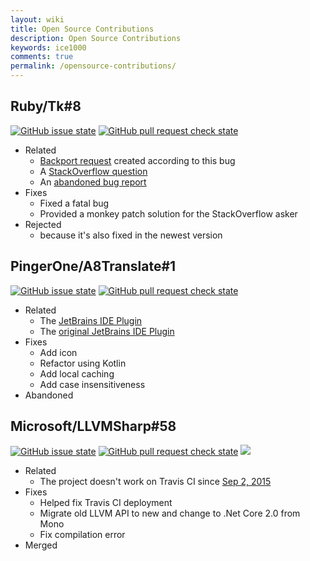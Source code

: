 ```yaml
---
layout: wiki
title: Open Source Contributions
description: Open Source Contributions
keywords: ice1000
comments: true
permalink: /opensource-contributions/
---
```


## Ruby/Tk\#8

[![GitHub issue state](https://img.shields.io/github/issues/detail/s/ruby/tk/8.svg)](https://github.com/ruby/tk/pull/8)
[![GitHub pull request check state](https://img.shields.io/github/status/contexts/pulls/ruby/tk/8.svg)](https://github.com/ruby/tk/pull/8)

+ Related
	+ [Backport request](https://bugs.ruby-lang.org/issues/13484) created according to this bug
	+ A [StackOverflow question](http://stackoverflow.com/questions/43011258/ruby-tks-canvas-and-shapes-are-bugging-out/43476737#43476737)
	+ An [abandoned bug report](https://bugs.ruby-lang.org/issues/12156)
+ Fixes
	+ Fixed a fatal bug
	+ Provided a monkey patch solution for the StackOverflow asker
+ Rejected
	+ because it's also fixed in the newest version

## PingerOne/A8Translate\#1

[![GitHub issue state](https://img.shields.io/github/issues/detail/s/PingerOne/A8Translate/1.svg)](https://github.com/PingerOne/A8Translate/pull/1)
[![GitHub pull request check state](https://img.shields.io/github/status/contexts/pulls/PingerOne/A8Translate/1.svg)](https://github.com/PingerOne/A8Translate/pull/1)

+ Related
	+ The [JetBrains IDE Plugin](https://plugins.jetbrains.com/plugin/9630-a8translate)
	+ The [original JetBrains IDE Plugin](https://plugins.jetbrains.com/plugin/9346-a8translate)
+ Fixes
	+ Add icon
	+ Refactor using Kotlin
	+ Add local caching
	+ Add case insensitiveness
+ Abandoned

## Microsoft/LLVMSharp\#58

[![GitHub issue state](https://img.shields.io/github/issues/detail/s/Microsoft/LLVMSharp/58.svg)](https://github.com/Microsoft/LLVMSharp/pull/58)
[![GitHub pull request check state](https://img.shields.io/github/status/contexts/pulls/Microsoft/LLVMSharp/58.svg)](https://github.com/Microsoft/LLVMSharp/pull/58)
[![](https://camo.githubusercontent.com/9e070aa860b7e8f0eea5de1ae7a10f43ddb8e5ca/68747470733a2f2f636c612e6f70656e736f757263652e6d6963726f736f66742e636f6d2f70756c6c2f62616467652f7369676e6564)](https://cla.opensource.microsoft.com/Microsoft/LLVMSharp?pullRequest=58)

+ Related
	+ The project doesn't work on Travis CI since [Sep 2, 2015](https://github.com/Microsoft/LLVMSharp/commit/859f01a9783da477d0fe6a69d990c947eebfe7bf)
+ Fixes
	+ Helped fix Travis CI deployment
	+ Migrate old LLVM API to new and change to .Net Core 2.0 from Mono
	+ Fix compilation error
+ Merged
